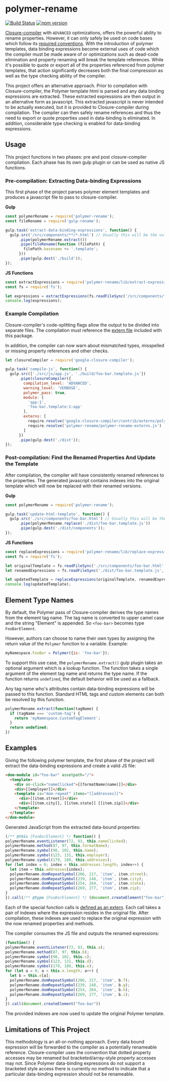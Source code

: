 # polymer-rename
[![Build Status](https://travis-ci.org/Banno/polymer-rename.svg?branch=master)](https://travis-ci.org/Banno/polymer-rename)
[![npm version](https://badge.fury.io/js/polymer-rename.svg)](https://badge.fury.io/js/polymer-rename)

[Closure-compiler](https://developers.google.com/closure/compiler) with `ADVANCED` optimizations, offers the powerful
ability to rename properties. However, it can only safely be used on code bases which follow its
[required conventions](https://developers.google.com/closure/compiler/docs/limitations).
With the introduction of polymer templates, data binding expressions become external uses of code which the compiler
must be made aware of or optimizations such as dead-code elimination and property renaming will break the template
references. While it's possible to quote or export all of the properties referenced from polymer templates, that action
significantly decreases both the final compression as well as the type checking ability of the compiler.

This project offers an alternative approach. Prior to compilation with Closure-compiler, the Polymer template html
is parsed and any data binding expressions are extracted. These extracted expressions are then output in an alternative
form as javascript. This extracted javascript is never intended to be actually executed, but it is provided to
Closure-compiler during compilation. The compiler can then safely rename references and thus the need to export or
quote properties used in data-binding is eliminated. In addition, considerable type checking is enabled for data-binding
expressions.

## Usage

This project functions in two phases: pre and post closure-compiler compilation. Each phase has its own gulp plugin
or can be used as native JS functions.

### Pre-compilation: Extracting Data-binding Expressions

This first phase of the project parses polymer element templates and produces a javascript file to pass to
closure-compiler.

**Gulp**

```js
const polymerRename = require('polymer-rename');
const fileRename = require('gulp-rename');

gulp.task('extract-data-binding-expressions', function() {
  gulp.src('/src/components/**/*.html') // Usually this will be the vulcanized file
      .pipe(polymerRename.extract())
      .pipe(fileRename(function (filePath) {
        filePath.basename += '.template';
      }))
      .pipe(gulp.dest('./build'));
});
```

**JS Functions**

```js
const extractExpressions = require('polymer-rename/lib/extract-expressions/parse-polymer-elements');
const fs = require('fs');

let expressions = extractExpressions(fs.readFileSync('/src/components/foo-bar.html', {encoding: 'utf8'}));
console.log(expressions);
```

### Example Compilation

Closure-compiler's code-splitting flags allow the output to be divided into separate files. The compilation must
reference the [extern file](polymer-rename-externs.js) included with this package.

In addition, the compiler can now warn about mismatched types, misspelled or missing property references and other
checks.

```js
let closureCompiler = require('google-closure-compiler');

gulp.task('compile-js', function() {
  gulp.src(['./src/js/app.js', './build/foo-bar.template.js'])
      .pipe(closureCompiler({
        compilation_level: 'ADVANCED',
        warning_level: 'VERBOSE',
        polymer_pass: true,
        module: [
          'app:1',
          'foo-bar.template:1:app'
        ],
        externs: [
          require.resolve('google-closure-compiler/contrib/externs/polymer-1.0.js'),
          require.resolve('polymer-rename/polymer-rename-externs.js')
        ]
      })
      .pipe(gulp.dest('./dist'));
});
```

### Post-compilation: Find the Renamed Properties And Update the Template

After compilation, the compiler will have consistently renamed references to the properties. The generated javascript
contains indexes into the original template which will now be replaced with their renamed versions.

**Gulp**

```js
const polymerRename = require('polymer-rename');

gulp.task('update-html-template', function() {
  gulp.src('./src/components/foo-bar.html') // Usually this will be the vulcanized file
      .pipe(polymerRename.replace('./dist/foo-bar.template.js'))
      .pipe(gulp.dest('./dist/components'));
});
```

**JS Functions**

```js
const replaceExpressions = require('polymer-rename/lib/replace-expressions/replace-expressions');
const fs = require('fs');

let originalTemplate = fs.readFileSync('./src/components/foo-bar.html', {encoding: 'utf8'});
let renamedExpressions = fs.readFileSync('./dist/foo-bar.template.js', {encoding: 'utf8'});

let updatedTemplate = replaceExpressions(originalTemplate, renamedExpressions);
console.log(updatedTemplate);
```

## Element Type Names

By default, the Polymer pass of Closure-compiler derives the type names from the element tag name. The tag name is
converted to upper camel case and the string "Element" is appended. So `<foo-bar>` becomes type `FooBarElement`.

However, authors can choose to name their own types by assigning the return value of the `Polymer` function to a
variable. Example:

```js
myNamespace.FooBar = Polymer({is: 'foo-bar'});
```

To support this use case, the `polymerRename.extract()` gulp plugin takes an optional argument which is a lookup
function. The function takes a single argument of the element tag name and returns the type name. If the function
returns `undefined`, the default behavior will be used as a fallback.

Any tag name who's attributes contain data-binding expressions will be passed to this function. Standard HTML tags
and custom elements can both be resolved by this function.

```js
polymerRename.extract(function(tagName) {
  if (tagName === 'custom-tag') {
    return 'myNamespace.CustomTagElement';
  }
  return undefined;
})
```

## Examples

Giving the following polymer template, the first phase of the project will extract the
data-binding expressions and create a valid JS file:

```html
<dom-module id="foo-bar" assetpath="/">
  <template>
    <div on-click="nameClicked">[[formatName(name)]]</div>
    <div>[[employer]]</div>
    <template is="dom-repeat" items="[[addresses]]">
      <div>[[item.street]]</div>
      <div>[[item.city]], [[item.state]] [[item.zip]]</div>
    </template>
  </template>
</dom-module>
```

Generated JavaScript from the extracted data-bound properties:

```js
(/** @this {FooBarElement} */ function() {
polymerRename.eventListener(72, 83, this.nameClicked);
polymerRename.method(87, 97, this.formatName);
polymerRename.symbol(98, 102, this.name);
polymerRename.symbol(123, 131, this.employer);
polymerRename.symbol(179, 188, this.addresses);
for (let index = 0; index < this.addresses.length; index++) {
  let item = this.addresses[index];
  polymerRename.domRepeatSymbol(206, 217, 'item', item.street);
  polymerRename.domRepeatSymbol(239, 248, 'item', item.city);
  polymerRename.domRepeatSymbol(254, 264, 'item', item.state);
  polymerRename.domRepeatSymbol(269, 277, 'item', item.zip);
}
}).call(/** @type {FooBarElement} */ (document.createElement("foo-bar")))
```
Each of the special function calls is [defined as an extern](polymer-rename-externs.js). Each call takes a pair of
indexes where the expression resides in the original file. After compilation, these indexes are used to replace the
original expression with the now renamed properties and methods.

The compiler consumes the JS file and outputs the renamed expressions:

```js
(function() {
polymerRename.eventListener(72, 83, this.a);
polymerRename.method(87, 97, this.b);
polymerRename.symbol(98, 102, this.c);
polymerRename.symbol(123, 131, this.d);
polymerRename.symbol(179, 188, this.e);
for (let a = 0; a < this.e.length; a++) {
  let b = this.e[a];
  polymerRename.domRepeatSymbol(206, 217, 'item', b.f);
  polymerRename.domRepeatSymbol(239, 248, 'item', b.g);
  polymerRename.domRepeatSymbol(254, 264, 'item', b.h);
  polymerRename.domRepeatSymbol(269, 277, 'item', b.i);
}
}).call(document.createElement("foo-bar"))
```

The provided indexes are now used to update the original Polymer template.

## Limitations of This Project

This methodology is an all-or-nothing approach. Every data bound expression will be forwarded to the compiler as a
potentially renameable reference. Closure-compiler uses the convention that dotted property accesses may be renamed
but bracketed/array-style property accesses may not. Since Polymer data-binding expressions do not support a bracketed
style access there is currently no method to indicate that a particular data-binding expression should not be
renameable.
